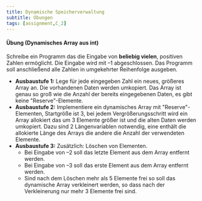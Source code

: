 ```yaml
---
title: Dynamische Speicherverwaltung
subtitle: Übungen
tags: [assignment,C_2]
---
```


#### Übung (Dynamisches Array aus int)

Schreibe ein Programm das die Eingabe von **beliebig vielen**, positiven Zahlen ermöglicht.
Die Eingabe wird mit –1 abgeschlossen. Das Programm soll anschließend alle Zahlen in umgekehrter Reihenfolge ausgeben.

- **Ausbaustufe 1:** Lege für jede eingegeben Zahl ein neues, größeres Array an. Die vorhandenen Daten werden umkopiert. Das Array ist genau so groß wie die Anzahl der bereits eingegebenen Daten, es gibt keine "Reserve"-Elemente.
- **Ausbaustufe 2:** Implementiere ein dynamisches Array mit "Reserve"-Elementen, Startgröße ist 3, bei jedem Vergrößerungsschritt wird ein Array allokiert das um 3 Elemente größer ist und die alten Daten werden umkopiert. Dazu sind 2 Längenvariablen notwendig, eine enthält die allokierte Länge des Arrays die andere die Anzahl der verwendeten Elemente.
- **Ausbaustufe 3:** Zusätzlich: Löschen von Elementen.
  - Bei Eingabe von –2 soll das letzte Element aus dem Array entfernt werden.
  - Bei Eingabe von –3 soll das erste Element aus dem Array entfernt werden.
  - Sind nach dem Löschen mehr als 5 Elemente frei so soll das dynamische Array verkleinert werden, so dass nach der Verkleinerung nur mehr 3 Elemente frei sind.